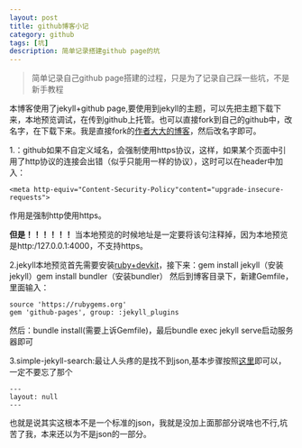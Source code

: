 ```yaml
---
layout: post
title: github博客小记
category: github
tags: [坑]
description: 简单记录搭建github page的坑
---
```


>简单记录自己github page搭建的过程，只是为了记录自己踩一些坑，不是新手教程

本博客使用了jekyll+github page,要使用到jekyll的主题，可以先把主题下载下来，本地预览调试，在传到github上托管。也可以直接fork到自己的github中，改名字，在下载下来。我是直接fork的[作者大大的博客](http://BladeMasterCoder.github.io)，然后改名字即可。 

1.：github如果不自定义域名，会强制使用https协议，这样，如果某个页面中引用了http协议的连接会出错（似乎只能用一样的协议），这时可以在header中加入：  

```
<meta http-equiv="Content-Security-Policy"content="upgrade-insecure-requests">
```
作用是强制http使用https。

**但是！！！！！！**
当本地预览的时候地址是一定要将该句注释掉，因为本地预览是http:/127.0.0.1:4000，不支持https。

2.jekyll本地预览首先需要安装[ruby+devkit](https://rubyinstaller.org/downloads/)，接下来：gem install jekyll（安装jekyll）gem install  bundler（安装bundler）
然后到博客目录下，新建Gemfile，里面输入：

```
source 'https://rubygems.org'
gem 'github-pages', group: :jekyll_plugins
```
然后：bundle install(需要上诉Gemfile)，最后bundle exec jekyll serve启动服务器即可

3.simple-jekyll-search:最让人头疼的是找不到json,基本步骤按照[这里](https://github.com/christian-fei/Simple-Jekyll-Search)即可以，
一定不要忘了那个
```
---
layout: null
---
```
也就是说其实这根本不是一个标准的json，我就是没加上面那部分说啥也不行,坑苦了我，本来还以为不是json的一部分。